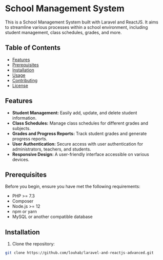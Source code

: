 # School Management System

This is a School Management System built with Laravel and ReactJS. It aims to streamline various processes within a school environment, including student management, class schedules, grades, and more.

## Table of Contents
- [Features](#features)
- [Prerequisites](#prerequisites)
- [Installation](#installation)
- [Usage](#usage)
- [Contributing](#contributing)
- [License](#license)

## Features

- **Student Management:** Easily add, update, and delete student information.
- **Class Schedules:** Manage class schedules for different grades and subjects.
- **Grades and Progress Reports:** Track student grades and generate progress reports.
- **User Authentication:** Secure access with user authentication for administrators, teachers, and students.
- **Responsive Design:** A user-friendly interface accessible on various devices.

## Prerequisites

Before you begin, ensure you have met the following requirements:
- PHP >= 7.3
- Composer
- Node.js >= 12
- npm or yarn
- MySQL or another compatible database

## Installation

1. Clone the repository:

```bash
git clone https://github.com/louhab/laravel-and-reactjs-advanced.git
